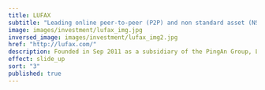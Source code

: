 ```yaml
---
title: LUFAX
subtitle: "Leading online peer-to-peer (P2P) and non standard asset (NSA) trading platform"
image: images/investment/lufax_img.jpg
inversed_image: images/investment/lufax_img2.jpg
href: "http://lufax.com/"
description: Founded in Sep 2011 as a subsidiary of the PingAn Group, Lufax is presently among the very largest P2P platforms in China.  Sagamore invested in Jan 2015 and expects an IPO in 2017.
effect: slide_up
sort: "3"
published: true
---
```


